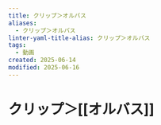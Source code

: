```yaml
---
title: クリップ＞オルバス
aliases:
  - クリップ＞オルバス
linter-yaml-title-alias: クリップ＞オルバス
tags:
  - 動画
created: 2025-06-14
modified: 2025-06-16
---
```


# クリップ＞[[オルバス]]
